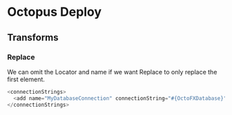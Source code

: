 # Octopus Deploy

## Transforms

### Replace
We can omit the Locator and name if we want Replace to only replace the first element.
```CS
<connectionStrings>
  <add name="MyDatabaseConnection" connectionString="#{OctoFXDatabase}" xdt:Transform="Replace" xdt:Locator="Match(name)"/>
</connectionStrings>
```
